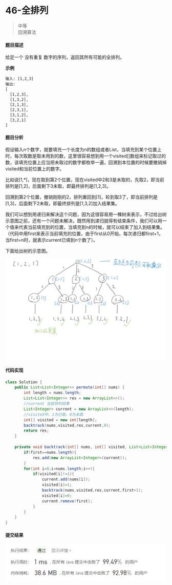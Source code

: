 # 46-全排列
>中等  
>回溯算法

#### 题目描述

给定一个 没有重复 数字的序列，返回其所有可能的全排列。

**示例**

```
输入: [1,2,3]
输出:
[
  [1,2,3],
  [1,3,2],
  [2,1,3],
  [2,3,1],
  [3,1,2],
  [3,2,1]
]
```

#### 题目分析

假设输入n个数字，就要填充一个长度为n的数组或者List，当填充到某个位置上时，每次取数是取未用到的数，这里很容易想到用一个visited[]数组来标记取过的数，该填充位置上应当把未取过的数字都枚举一遍，回溯到本位置的时候要撤销掉visited和当前位置上的数字。

比如说[1,*]，现在取到第2个位置，现在visited中2和3是未取的，先取2，即当前排列是[1,2]，后面剩下3未取，即最终排列是[1,2,3]。

回溯到第2个位置，撤销刚刚的2，排列重回到[1]，轮到取3了，即当前排列是[1,3]，后面剩下2未取，即最终排列是[1,3,2]加入结果集。

我们可以想到用递归来解决这个问题，因为这很容易用一棵树来表示，不过给出树示意图之前，还有一个问题未解决，既然用到递归就得有结束条件，我们可以用一个值来代表当前填充到的位置，当填充到n的时候，就可以结束了加入到结果集。（代码中用first来表示当前填充的位置，由于first从0开始，每次递归都first+1，当first=n时，就表示current已填到n个数了）。

下面给出树的示意图。



![42-树示意图](https://github.com/hinkleung/leetcode/blob/main/46-全排列/42-analysis.jpg)

#### 代码实现

```java
class Solution {
    public List<List<Integer>> permute(int[] nums) {
        int length = nums.length;
        List<List<Integer>> res = new ArrayList<>();
        //current 当前排列结果
        List<Integer> current = new ArrayList<>(length);
        //visited中，1为已取，0为未取
        int[] visited = new int[length];
        backtrack(nums,visited,res,current,0);
        return res;
    }

    private void backtrack(int[] nums, int[] visited, List<List<Integer>> res,List<Integer> current, int first){
        if(first==nums.length){
            res.add(new ArrayList<Integer>(current));
        }
        for(int i=0;i<nums.length;i++){
            if(visited[i]!=1){
                current.add(nums[i]);
                visited[i]=1;
                backtrack(nums,visited,res,current,first+1);
                visited[i]=0;
                current.remove(first);
            }
        }
    }
}
```

#### 提交结果

![42提交结果图](https://github.com/hinkleung/leetcode/blob/main/46-全排列/46-result.png)
